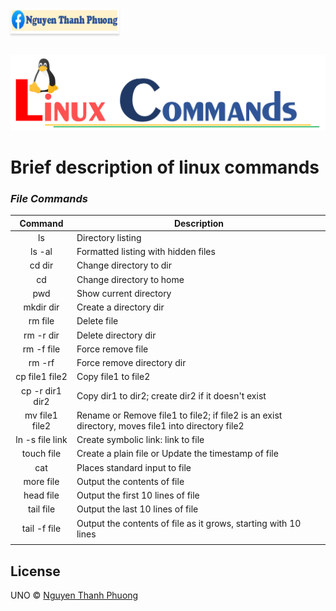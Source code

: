 <a href="https://www.facebook.com/phuonguno.vn" target="_blank"><img src="img/facebook-link.PNG" alt="Nguyen Thanh Phuong" style="height: 41px !important;width: 174px !important;box-shadow: 0px 3px 2px 0px rgba(190, 190, 190, 0.5) !important;-webkit-box-shadow: 0px 3px 2px 0px rgba(190, 190, 190, 0.5) !important;" ></a>

<p align="center">
    <br/>
    <a href="https://github.com/phuonguno98/Learn-Linux">	
        <img src="img/Linux_command.PNG" alt="Learn Linux">
    </a>
</p>



# Brief description of linux commands



### *File Commands*

|Command|Description|
|:----:|----|
|ls|Directory listing|
|ls -al|Formatted listing with hidden files|
|cd dir|Change directory to dir|
|cd|Change directory to home|
|pwd|Show current directory|
|mkdir dir|Create a directory dir|
|rm file|Delete file|
|rm -r dir|Delete directory dir|
|rm -f file|Force remove file|
|rm -rf |Force remove directory dir|
|cp file1 file2|Copy file1 to file2|
|cp -r dir1 dir2|Copy dir1 to dir2; create dir2 if it doesn't exist|
|mv file1 file2|Rename or Remove file1 to file2; if file2 is an exist directory, moves file1 into directory file2|
|ln -s file link|Create symbolic link: link to file|
|touch file|Create a plain file or Update the timestamp of file|
|cat|Places standard input to file|
|more file|Output the contents of file|
|head file|Output the first 10 lines of file|
|tail file|Output the last 10 lines of file|
|tail -f file|Output the contents of file as it grows, starting with 10 lines|
|||




## License

UNO &copy; [Nguyen Thanh Phuong](https://www.facebook.com/phuonguno.vn)
